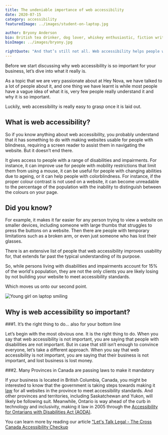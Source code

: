 ```yaml
---
title: The undeniable importance of web accessibility
date: 2020-07-15
category: accessibility
featuredImage: ../images/student-on-laptop.jpg

author: Bryony Anderson
bio: British tea drinker, dog lover, whiskey enthusiastic, fiction writer hobbiest, web accessibility specialist and inclusive design advocate
bioImage: ../images/bryony.jpg

rightQuote: "And that’s still not all. Web accessibility helps people with all sorts of barriers."
---
```


Before we start discussing why web accessibility is so important for your business, let’s dive into what it really is. 

As a topic that we are very passionate about at Hey Nova, we have talked to a lot of people about it, and one thing we have learnt is while most people have a vague idea of what it is, very few people really understand it and why it is so important.

Luckily, web accessibility is really easy to grasp once it is laid out.


## What is web accessibility?

So if you know anything about web accessibility, you probably understand that it has something to do with making websites usable for people with blindness, requiring a screen reader to assist them in navigating the website. But it doesn’t end there.

It gives access to people with a range of disabilities and impairments. For instance, it can improve use for people with mobility restrictions that limit them from using a mouse,  it can be useful for people with changing abilities due to ageing, or it can help people with colorblindness. For instance, if the proper colour contrast is not used on a website, it can become unreadable to the percentage of the population with the inability to distinguish between the colours on your page. 

<div class="bluebox">

## Did you know?

For example, it makes it far easier for any person trying to view a website on smaller devices, including someone with large thumbs that struggles to press the buttons on a website. Then there are people with temporary limitations such as a broken arm, or even just someone who has lost their glasses. 

</div>

There is an extensive list of people that web accessibility improves usability for, that extends far past the typical understanding of its purpose. 

So, while persons living with disabilities and impairments account for 15% of the world's population, they are not the only clients you are likely losing by not building your website to meet accessibility standards. 

Which moves us onto our second point. 

![Young girl on laptop smiling](../images/girl-on-laptop-2.jpeg)

## Why is web accessibility so important?

###1. It’s the right thing to do… also for your bottom line

Let’s begin with the most obvious one. It is the right thing to do. When you say that web accessibility is not important, you are saying that people with disabilities are not important. But in case that still isn’t enough to convince everyone, let’s take a different approach. When you say that web accessibility is not important, you are saying that their business is not important, and lost business is lost money. 

###2. Many Provinces in Canada are passing laws to make it mandatory

If your business is located in British Columbia, Canada, you might be interested to know that the government is taking steps towards making it [law](https://www.leg.bc.ca/parliamentary-business/legislation-debates-proceedings/42nd-parliament/2nd-session/bills/first-reading/gov06-1) for all websites in the province to meet accessibility standards.  And other provinces and territories, including Saskatchewan and Yukon, will likely be following suit. Meanwhile, Ontario is way ahead of the curb in technology and inclusivity, making it law in 2005 through the [Accessibility for Ontarians with Disabilities Act (AODA)](https://heynova.io/blog/know-your-aoda-whats-happening-in-2021/). 

You can learn more by reading our article ["Let's Talk Legal - The Cross Canada Accessibility Checkup](https://heynova.io/blog/lets-talk-legal-the-cross-canada-accessibility-checkup/)